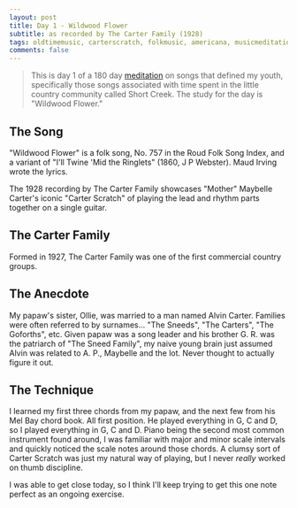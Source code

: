 ```yaml
---
layout: post
title: Day 1 - Wildwood Flower
subtitle: as recorded by The Carter Family (1928)
tags: oldtimemusic, carterscratch, folkmusic, americana, musicmeditation
comments: false
---
```

> This is day 1 of a 180 day [meditation](../currentmeditation) on songs that defined my youth, specifically those songs associated with time spent in the little country community called Short Creek. The study for the day is "Wildwood Flower."

## The Song
"Wildwood Flower" is a folk song, No. 757 in the Roud Folk Song Index, and a variant of "I'll Twine 'Mid the Ringlets" (1860, J P Webster). Maud Irving wrote the lyrics.

The 1928 recording by The Carter Family showcases "Mother" Maybelle Carter's iconic "Carter Scratch" of playing the lead and rhythm parts together on a single guitar.

## The Carter Family
Formed in 1927, The Carter Family was one of the first commercial country groups.

## The Anecdote
My papaw's sister, Ollie, was married to a man named Alvin Carter. Families were often referred to by surnames... "The Sneeds", "The Carters", "The Goforths", etc. Given papaw was a song leader and his brother G. R. was the patriarch of "The Sneed Family", my naive young brain just assumed Alvin was related to A. P., Maybelle and the lot. Never thought to actually figure it out.

## The Technique
I learned my first three chords from my papaw, and the next few from his Mel Bay chord book. All first position. He played everything in G, C and D, so I played everything in G, C and D. Piano being the second most common instrument found around, I was familiar with major and minor scale intervals and quickly noticed the scale notes around those chords. A clumsy sort of Carter Scratch was just my natural way of playing, but I never *really* worked on thumb discipline.

I was able to get close today, so I think I'll keep trying to get this one note perfect as an ongoing exercise.
